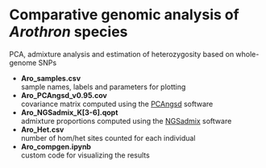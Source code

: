 # Comparative genomic analysis of *Arothron* species
PCA, admixture analysis and estimation of heterozygosity based on whole-genome SNPs

* **Aro_samples.csv**  
sample names, labels and parameters for plotting
* **Aro_PCAngsd_v0.95.cov**  
covariance matrix computed using the [PCAngsd](http://www.popgen.dk/software/index.php/PCAngsd) software
* **Aro_NGSadmix_K[3-6].qopt**  
admixture proportions computed using the [NGSadmix](http://www.popgen.dk/software/index.php/NgsAdmix) software
* **Aro_Het.csv**  
number of hom/het sites counted for each individual
* **Aro_compgen.ipynb**  
custom code for visualizing the results
